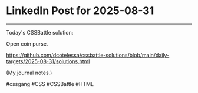# LinkedIn Post for 2025-08-31

---

Today's CSSBattle solution:

Open coin purse.

https://github.com/dcotelessa/cssbattle-solutions/blob/main/daily-targets/2025-08-31/solutions.html

(My journal notes.)

#cssgang #CSS #CSSBattle #HTML
